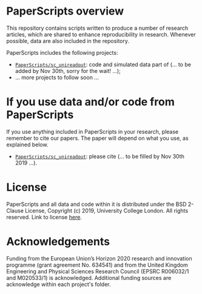 # PaperScripts overview
This repository contains scripts written to produce a number of research articles, which are shared to enhance reproducibility in research. Whenever possible, data are also included in the repository.


PaperScripts includes the following projects:
* [`PaperScripts/sc_unireadout`](http://github.com/fragrussu/PaperScripts/tree/master/sc_unireadout): code and simulated data part of (... to be added by Nov 30th, sorry for the wait! ...);
* ... more projects to follow soon ...

# If you use data and/or code from PaperScripts
If you use anything included in PaperScripts in your research, please remember to cite our papers. The paper will depend on what you use, as explained below.
* [`PaperScripts/sc_unireadout`](http://github.com/fragrussu/PaperScripts/tree/master/sc_unireadout): please cite (... to be filled by Nov 30th 2019 ...).

# License
PaperScripts and all data and code within it is distributed under the BSD 2-Clause License, Copyright (c) 2019, University College London. All rights reserved. Link to license [here](http://github.com/fragrussu/PaperScripts/blob/master/LICENSE).

# Acknowledgements
Funding from the European Union’s Horizon 2020 research and innovation programme (grant agreement No. 634541) and from the United Kingdom Engineering and Physical Sciences Research Council (EPSRC R006032/1 and M020533/1) is acknowledged. Additional funding sources are acknowledge within each project's folder.
